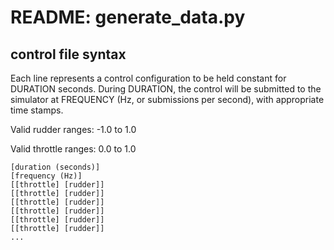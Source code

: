 # README: generate_data.py

## control file syntax

Each line represents a control configuration to be held constant for DURATION seconds. During DURATION, the control will be submitted to the simulator at FREQUENCY (Hz, or submissions per second), with appropriate time stamps.

Valid rudder ranges: -1.0 to 1.0

Valid throttle ranges: 0.0 to 1.0

    [duration (seconds)]
    [frequency (Hz)]
    [[throttle] [rudder]]
    [[throttle] [rudder]]
    [[throttle] [rudder]]
    [[throttle] [rudder]]
    [[throttle] [rudder]]
    [[throttle] [rudder]]
    ...    